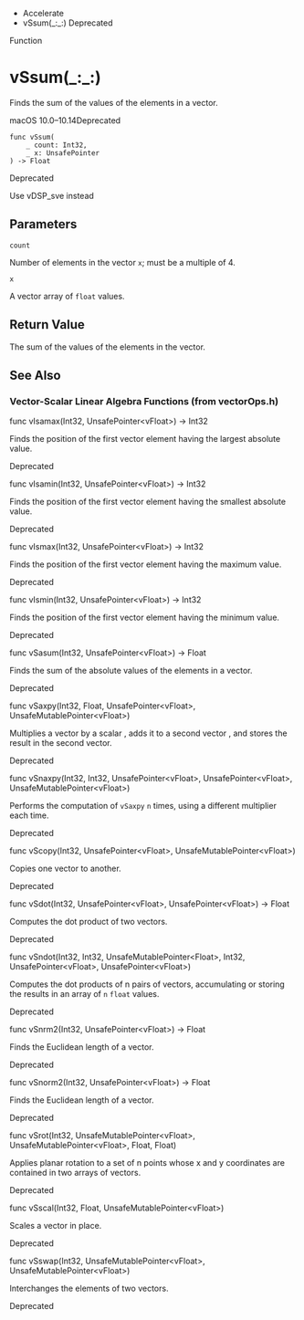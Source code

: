 

- Accelerate
-  vSsum(\_:\_:) Deprecated

Function

# vSsum(\_:\_:)

Finds the sum of the values of the elements in a vector.

macOS 10.0–10.14Deprecated

``` source
func vSsum(
    _ count: Int32,
    _ x: UnsafePointer
) -> Float
```

Deprecated

Use vDSP_sve instead

## Parameters 

`count`  

Number of elements in the vector `x`; must be a multiple of 4.

`x`  

A vector array of `float` values.

## Return Value

The sum of the values of the elements in the vector.

## See Also

### Vector-Scalar Linear Algebra Functions (from vectorOps.h)

func vIsamax(Int32, UnsafePointer&lt;vFloat>) -> Int32

Finds the position of the first vector element having the largest absolute value.

Deprecated

func vIsamin(Int32, UnsafePointer&lt;vFloat>) -> Int32

Finds the position of the first vector element having the smallest absolute value.

Deprecated

func vIsmax(Int32, UnsafePointer&lt;vFloat>) -> Int32

Finds the position of the first vector element having the maximum value.

Deprecated

func vIsmin(Int32, UnsafePointer&lt;vFloat>) -> Int32

Finds the position of the first vector element having the minimum value.

Deprecated

func vSasum(Int32, UnsafePointer&lt;vFloat>) -> Float

Finds the sum of the absolute values of the elements in a vector.

Deprecated

func vSaxpy(Int32, Float, UnsafePointer&lt;vFloat>, UnsafeMutablePointer&lt;vFloat>)

Multiplies a vector by a scalar , adds it to a second vector , and stores the result in the second vector.

Deprecated

func vSnaxpy(Int32, Int32, UnsafePointer&lt;vFloat>, UnsafePointer&lt;vFloat>, UnsafeMutablePointer&lt;vFloat>)

Performs the computation of `vSaxpy` `n` times, using a different multiplier each time.

Deprecated

func vScopy(Int32, UnsafePointer&lt;vFloat>, UnsafeMutablePointer&lt;vFloat>)

Copies one vector to another.

Deprecated

func vSdot(Int32, UnsafePointer&lt;vFloat>, UnsafePointer&lt;vFloat>) -> Float

Computes the dot product of two vectors.

Deprecated

func vSndot(Int32, Int32, UnsafeMutablePointer&lt;Float>, Int32, UnsafePointer&lt;vFloat>, UnsafePointer&lt;vFloat>)

Computes the dot products of n pairs of vectors, accumulating or storing the results in an array of `n` `float` values.

Deprecated

func vSnrm2(Int32, UnsafePointer&lt;vFloat>) -> Float

Finds the Euclidean length of a vector.

Deprecated

func vSnorm2(Int32, UnsafePointer&lt;vFloat>) -> Float

Finds the Euclidean length of a vector.

Deprecated

func vSrot(Int32, UnsafeMutablePointer&lt;vFloat>, UnsafeMutablePointer&lt;vFloat>, Float, Float)

Applies planar rotation to a set of n points whose x and y coordinates are contained in two arrays of vectors.

Deprecated

func vSscal(Int32, Float, UnsafeMutablePointer&lt;vFloat>)

Scales a vector in place.

Deprecated

func vSswap(Int32, UnsafeMutablePointer&lt;vFloat>, UnsafeMutablePointer&lt;vFloat>)

Interchanges the elements of two vectors.

Deprecated

